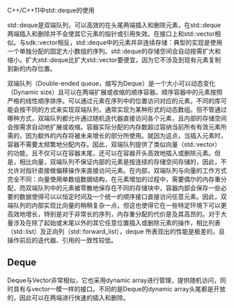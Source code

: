 C++/C++11中std::deque的使用



std::deque是双端队列，可以高效的在头尾两端插入和删除元素，在std::deque两端插入和删除并不会使其它元素的指针或引用失效。在接口上和std::vector相似。与sdk::vector相反，std::deque中的元素并非连续存储：典型的实现是使用一个单独分配的固定大小数组的序列。std::deque的存储空间会自动按需扩大和缩小。扩大std::deque比扩大std::vector要便宜，因为它不涉及到现有元素复制到新的内存位置。



 双端队列（Double-ended queue，缩写为Deque）是一个大小可以动态变化（Dynamic size）且可以在两端扩展或收缩的顺序容器。顺序容器中的元素按照严格的线性顺序排序。可以通过元素在序列中的位置访问对应的元素。不同的库可能会按不同的方式来实现双端队列，通常实现为某种形式的动态数组。但不管通过哪种方式，双端队列都允许通过随机迭代器直接访问各个元素，且内部的存储空间会按需求自动地扩展或收缩。容器实际分配的内存数超过容纳当前所有有效元素所需的，因为额外的内存将被未来增长的部分所使用。就因为这点，当插入元素时，容器不需要太频繁地分配内存。因此，双端队列提供了类似向量（std::vector）的功能，且不仅可以在容器末尾，还可以在容器开头高效地插入或删除元素。但是，相比向量，双端队列不保证内部的元素是按连续的存储空间存储的，因此，不允许对指针直接做偏移操作来直接访问元素。在内部，双端队列与向量的工作方式完全不同：向量使用单数组数据结构，在元素增加的过程中，需要偶尔的内存重分配，而双端队列中的元素被零散地保存在不同的存储块中，容器内部会保存一些必要的数据使得可以以恒定时间及一个统一的顺序接口直接访问任意元素。因此，双端队列的内部实现比向量的稍稍复杂一点，但这也使得它在一些特定环境下可以更高效地增长，特别是对于非常长的序列，内存重分配的代价是及其高昂的。对于大量涉及在除了起始或末尾以外的其它任意位置插入或删除元素的操作，相比列表（std::list）及正向列（std::forward_list），deque 所表现出的性能是极差的，且操作前后的迭代器、引用的一致性较低。



## Deque

Deque与Vector非常相似，它也采用dynamic array进行管理，提供随机访问，同时具有与vector一模一样的接口。不同的是Deque的dynamic array头尾都是开放的，因此可以在两端进行快速的插入和删除。

